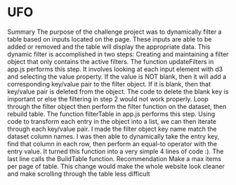 # UFO
Summary
The purpose of the challenge project was to dynamically filter a table based on inputs located on the page. These inputs are able to be added or removed and the table will display the appropriate data.
This dynamic filter is accomplished in two steps:
Creating and maintaining a filter object that only contains the active filters. The function updateFilters in app.js performs this step. It involves looking at each input element with d3 and selecting the value property. If the value is NOT blank, then it will add a corresponding key/value pair to the filter object. If it is blank, then that key/value pair is deleted from the object. The code to delete the blank key is important or else the filtering in step 2 would not work properly.
Loop through the filter object then perform the filter function on the dataset, then rebuild table. The function filterTable in app.js performs this step. Using code to transform each entry in the object into a list, we can then iterate through each key/value pair. I made the filter object key name match the dataset column names. I was then able to dynamically take the entry key, find that column in each row, then perform an equal-to operator with the entry value. It turned this function into a very simple 4 lines of code :). The last line calls the BuildTable function.
Recommendation
Make a max items per page of table. This change would make the whole website look cleaner and make scrolling through the table less difficult
